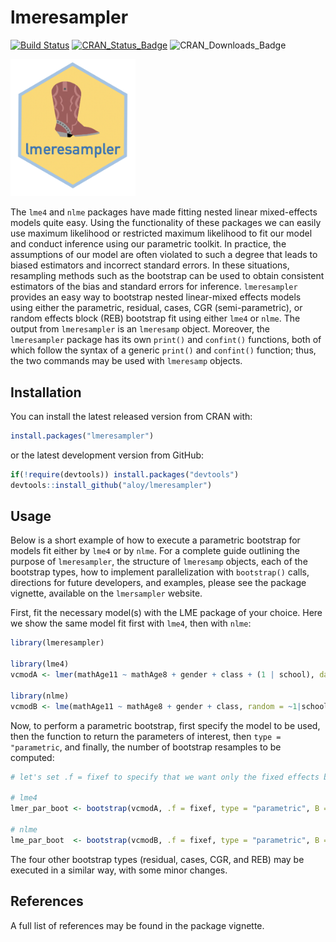 
# lmeresampler

[![Build
Status](https://travis-ci.org/aloy/lmeresampler.svg?branch=master)](https://travis-ci.org/aloy/lmeresampler)
[![CRAN\_Status\_Badge](http://www.r-pkg.org/badges/version/lmeresampler)](https://cran.r-project.org/package=lmeresampler)
![CRAN\_Downloads\_Badge](http://cranlogs.r-pkg.org/badges/lmersesampler)

<!-- README.md is generated from README.Rmd. Please edit that file -->

<img src="inst/image/FINAL_HEX_nobackground.png" width="200">

The `lme4` and `nlme` packages have made fitting nested linear
mixed-effects models quite easy. Using the functionality of these
packages we can easily use maximum likelihood or restricted maximum
likelihood to fit our model and conduct inference using our parametric
toolkit. In practice, the assumptions of our model are often violated to
such a degree that leads to biased estimators and incorrect standard
errors. In these situations, resampling methods such as the bootstrap
can be used to obtain consistent estimators of the bias and standard
errors for inference. `lmeresampler` provides an easy way to bootstrap
nested linear-mixed effects models using either the parametric,
residual, cases, CGR (semi-parametric), or random effects block (REB)
bootstrap fit using either `lme4` or `nlme`. The output from
`lmeresampler` is an `lmeresamp` object. Moreover, the `lmeresampler`
package has its own `print()` and `confint()` functions, both of which
follow the syntax of a generic `print()` and `confint()` function; thus,
the two commands may be used with `lmeresamp` objects.

## Installation

You can install the latest released version from CRAN with:

``` r
install.packages("lmeresampler")
```

or the latest development version from GitHub:

``` r
if(!require(devtools)) install.packages("devtools")
devtools::install_github("aloy/lmeresampler")
```

## Usage

Below is a short example of how to execute a parametric bootstrap for
models fit either by `lme4` or by `nlme`. For a complete guide outlining
the purpose of `lmeresampler`, the structure of `lmeresamp` objects,
each of the bootstrap types, how to implement parallelization with
`bootstrap()` calls, directions for future developers, and examples,
please see the package vignette, available on the `lmersampler` website.

First, fit the necessary model(s) with the LME package of your choice.
Here we show the same model fit first with `lme4`, then with `nlme`:

``` r
library(lmeresampler)

library(lme4)
vcmodA <- lmer(mathAge11 ~ mathAge8 + gender + class + (1 | school), data = jsp728)

library(nlme)
vcmodB <- lme(mathAge11 ~ mathAge8 + gender + class, random = ~1|school, data = jsp728)
```

Now, to perform a parametric bootstrap, first specify the model to be
used, then the function to return the parameters of interest, then `type
= "parametric`, and finally, the number of bootstrap resamples to be
computed:

``` r
# let's set .f = fixef to specify that we want only the fixed effects bootstrapped

# lme4
lmer_par_boot <- bootstrap(vcmodA, .f = fixef, type = "parametric", B = 100)

# nlme
lme_par_boot  <- bootstrap(vcmodB, .f = fixef, type = "parametric", B = 100)
```

The four other bootstrap types (residual, cases, CGR, and REB) may be
executed in a similar way, with some minor changes.

## References

A full list of references may be found in the package vignette.
